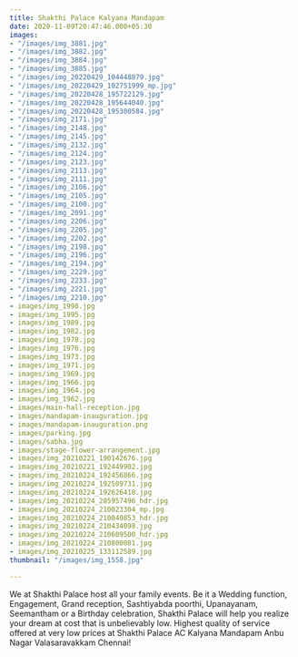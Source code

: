 ```yaml
---
title: Shakthi Palace Kalyana Mandapam
date: 2020-11-09T20:47:46.000+05:30
images:
- "/images/img_3881.jpg"
- "/images/img_3882.jpg"
- "/images/img_3884.jpg"
- "/images/img_3885.jpg"
- "/images/img_20220429_104448879.jpg"
- "/images/img_20220429_102751999_mp.jpg"
- "/images/img_20220428_195722129.jpg"
- "/images/img_20220428_195644040.jpg"
- "/images/img_20220428_195300584.jpg"
- "/images/img_2171.jpg"
- "/images/img_2148.jpg"
- "/images/img_2145.jpg"
- "/images/img_2132.jpg"
- "/images/img_2124.jpg"
- "/images/img_2123.jpg"
- "/images/img_2113.jpg"
- "/images/img_2111.jpg"
- "/images/img_2106.jpg"
- "/images/img_2105.jpg"
- "/images/img_2100.jpg"
- "/images/img_2091.jpg"
- "/images/img_2206.jpg"
- "/images/img_2205.jpg"
- "/images/img_2202.jpg"
- "/images/img_2198.jpg"
- "/images/img_2196.jpg"
- "/images/img_2194.jpg"
- "/images/img_2229.jpg"
- "/images/img_2233.jpg"
- "/images/img_2221.jpg"
- "/images/img_2210.jpg"
- images/img_1998.jpg
- images/img_1995.jpg
- images/img_1989.jpg
- images/img_1982.jpg
- images/img_1978.jpg
- images/img_1976.jpg
- images/img_1973.jpg
- images/img_1971.jpg
- images/img_1969.jpg
- images/img_1966.jpg
- images/img_1964.jpg
- images/img_1962.jpg
- images/main-hall-reception.jpg
- images/mandapam-inauguration.jpg
- images/mandapam-inauguration.png
- images/parking.jpg
- images/sabha.jpg
- images/stage-flower-arrangement.jpg
- images/img_20210221_190142676.jpg
- images/img_20210221_192449902.jpg
- images/img_20210224_192456866.jpg
- images/img_20210224_192509731.jpg
- images/img_20210224_192626418.jpg
- images/img_20210224_205957496_hdr.jpg
- images/img_20210224_210023304_mp.jpg
- images/img_20210224_210040853_hdr.jpg
- images/img_20210224_210434098.jpg
- images/img_20210224_210609500_hdr.jpg
- images/img_20210224_210800081.jpg
- images/img_20210225_133112589.jpg
thumbnail: "/images/img_1558.jpg"

---
```

We at Shakthi Palace host all your family events. Be it a Wedding function, Engagement, Grand reception, Sashtiyabda poorthi, Upanayanam, Seemantham or a Birthday celebration, Shakthi Palace will help you realize your dream at cost that is unbelievably low. Highest quality of service offered at very low prices at Shakthi Palace AC Kalyana Mandapam Anbu Nagar Valasaravakkam Chennai!
